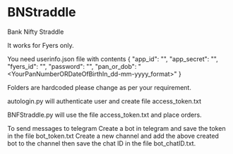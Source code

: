 # BNStraddle
Bank Nifty Straddle

It works for Fyers only.

You need userinfo.json file with contents
{
         "app_id": "<YourFyersAppID>",
         "app_secret": "<YourFyersAppSecretForAboveFyersID>",
         "fyers_id": "<YourFyersLoginID>",
         "password": "<YourPassword>",
         "pan_or_dob": "<YourPanNumberORDateOfBirthIn_dd-mm-yyyy_format>"
}
         
Folders are hardcoded please change as per your requirement.
         
autologin.py will authenticate user and create file access_token.txt
         
BNFStraddle.py will use the file access_token.txt and place orders.

To send messages to telegram 
         Create a bot in telegram and save the token in the file bot_token.txt
         Create a new channel and add the above created bot to the channel then save the chat ID in the file bot_chatID.txt.
